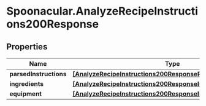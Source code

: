 # Spoonacular.AnalyzeRecipeInstructions200Response

## Properties

Name | Type | Description | Notes
------------ | ------------- | ------------- | -------------
**parsedInstructions** | [**[AnalyzeRecipeInstructions200ResponseParsedInstructionsInner]**](AnalyzeRecipeInstructions200ResponseParsedInstructionsInner.md) |  | 
**ingredients** | [**[AnalyzeRecipeInstructions200ResponseIngredientsInner]**](AnalyzeRecipeInstructions200ResponseIngredientsInner.md) |  | 
**equipment** | [**[AnalyzeRecipeInstructions200ResponseIngredientsInner]**](AnalyzeRecipeInstructions200ResponseIngredientsInner.md) |  | 


